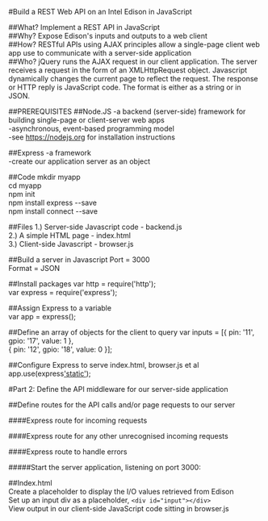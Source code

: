 #Build a REST Web API on an Intel Edison in JavaScript

##What? 
Implement a REST API in JavaScript    
##Why? 
Expose Edison's inputs and outputs to a web client   
##How? 
RESTful APIs using AJAX principles allow a single-page client web app use to communicate with a server-side application    
##Who? 
jQuery runs the AJAX request in our client application. The server receives a request in the form of an XMLHttpRequest object. Javascript dynamically changes the current page to reflect the request. The response or HTTP reply is JavaScript code. The format is either as a string or in JSON.    

##PREREQUISITES
##Node.JS
  -a backend (server-side) framework for building single-page or client-server web apps   
  -asynchronous, event-based programming model    
  -see https://nodejs.org for installation instructions   
  
##Express
  -a framework        
  -create our application server as an object
  
##Code
mkdir myapp   
cd myapp    
npm init    
npm install express --save    
npm install connect --save    

##Files
1.) Server-side Javascript code - backend.js    
2.) A simple HTML page - index.html   
3.) Client-side Javascript - browser.js    

##Build a server in Javascript
  Port = 3000        
  Format = JSON
  
##Install packages
  var http = require('http');          
  var express = require('express');
  
##Assign Express to a variable  
  var app = express();

##Define an array of objects for the client to query
  var inputs = [{ pin: '11', gpio: '17', value: 1 },    
                { pin: '12', gpio: '18', value: 0 }];

##Configure Express to serve index.html, browser.js et al
  app.use(express['static'](__dirname ));
  
#Part 2: Define the API middleware for our server-side application  

##Define routes for the API calls and/or page requests to our server

####Express route for incoming requests

####Express route for any other unrecognised incoming requests

####Express route to handle errors

#####Start the server application, listening on port 3000:

##Index.html  
  Create a placeholder to display the I/O values retrieved from Edison    
  Set up an input div as a placeholder, `<div id="input"></div>`      
  View output in our client-side JavaScript code sitting in browser.js
